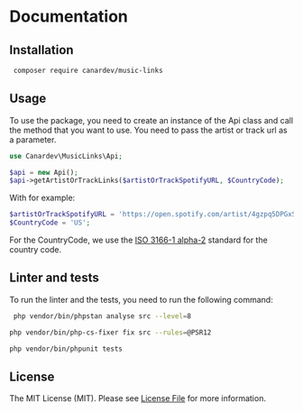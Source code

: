 # Documentation

## Installation

```bash
 composer require canardev/music-links
```

## Usage

To use the package, you need to create an instance of the Api class and call the method that you want to use.
You need to pass the artist or track url as a parameter.

```php
use Canardev\MusicLinks\Api;

$api = new Api();
$api->getArtistOrTrackLinks($artistOrTrackSpotifyURL, $CountryCode);
```

With  for example:
```php
$artistOrTrackSpotifyURL = 'https://open.spotify.com/artist/4gzpq5DPGxSnKTe4SA8HAU?si=1e2e2e2e2e2e2e2e';
$CountryCode = 'US';
```

For the CountryCode, we use the [ISO 3166-1 alpha-2](https://en.wikipedia.org/wiki/ISO_3166-1_alpha-2) standard for the country code.

## Linter and tests

To run the linter and the tests, you need to run the following command:

```bash
 php vendor/bin/phpstan analyse src --level=8
```

```bash
php vendor/bin/php-cs-fixer fix src --rules=@PSR12
```

```bash
php vendor/bin/phpunit tests
```

## License

The MIT License (MIT). Please see [License File](LICENSE.md) for more information.